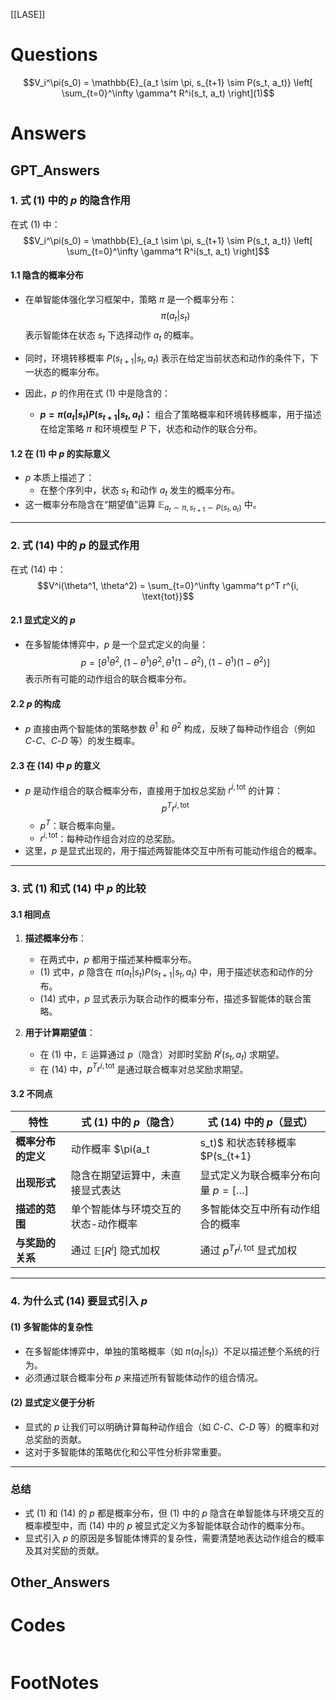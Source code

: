 [[LASE]]

# Questions
$$V_i^\pi(s_0) = \mathbb{E}_{a_t \sim \pi, s_{t+1} \sim P(s_t, a_t)} \left[ \sum_{t=0}^\infty \gamma^t R^i(s_t, a_t) \right](1)$$

# Answers

## GPT_Answers






### **1. 式 (1) 中的 $p$ 的隐含作用**

在式 (1) 中：
$$V_i^\pi(s_0) = \mathbb{E}_{a_t \sim \pi, s_{t+1} \sim P(s_t, a_t)} \left[ \sum_{t=0}^\infty \gamma^t R^i(s_t, a_t) \right]$$

#### **1.1 隐含的概率分布**
- 在单智能体强化学习框架中，策略 $\pi$ 是一个概率分布：
  $$\pi(a_t|s_t)$$
  表示智能体在状态 $s_t$ 下选择动作 $a_t$ 的概率。

- 同时，环境转移概率 $P(s_{t+1}|s_t, a_t)$ 表示在给定当前状态和动作的条件下，下一状态的概率分布。

- 因此，$p$ 的作用在式 (1) 中是隐含的：
  - **$p = \pi(a_t|s_t) P(s_{t+1}|s_t, a_t)$：**
    组合了策略概率和环境转移概率，用于描述在给定策略 $\pi$ 和环境模型 $P$ 下，状态和动作的联合分布。

#### **1.2 在 (1) 中 $p$ 的实际意义**
- $p$ 本质上描述了：
  - 在整个序列中，状态 $s_t$ 和动作 $a_t$ 发生的概率分布。
- 这一概率分布隐含在“期望值”运算 $\mathbb{E}_{a_t \sim \pi, s_{t+1} \sim P(s_t, a_t)}$ 中。

---

### **2. 式 (14) 中的 $p$ 的显式作用**

在式 (14) 中：
$$V^i(\theta^1, \theta^2) = \sum_{t=0}^\infty \gamma^t p^T r^{i, \text{tot}}$$

#### **2.1 显式定义的 $p$**
- 在多智能体博弈中，$p$ 是一个显式定义的向量：
  $$p = [\theta^1\theta^2, (1 - \theta^1)\theta^2, \theta^1(1 - \theta^2), (1 - \theta^1)(1 - \theta^2)]$$
  表示所有可能的动作组合的联合概率分布。

#### **2.2 $p$ 的构成**
- $p$ 直接由两个智能体的策略参数 $\theta^1$ 和 $\theta^2$ 构成，反映了每种动作组合（例如 $C$-$C$、$C$-$D$ 等）的发生概率。

#### **2.3 在 (14) 中 $p$ 的意义**
- $p$ 是动作组合的联合概率分布，直接用于加权总奖励 $r^{i, \text{tot}}$ 的计算：
  $$p^T r^{i, \text{tot}}$$
  - $p^T$：联合概率向量。
  - $r^{i, \text{tot}}$：每种动作组合对应的总奖励。
- 这里，$p$ 是显式出现的，用于描述两智能体交互中所有可能动作组合的概率。

---

### **3. 式 (1) 和式 (14) 中 $p$ 的比较**

#### **3.1 相同点**
1. **描述概率分布**：
   - 在两式中，$p$ 都用于描述某种概率分布。
   - (1) 式中，$p$ 隐含在 $\pi(a_t|s_t) P(s_{t+1}|s_t, a_t)$ 中，用于描述状态和动作的分布。
   - (14) 式中，$p$ 显式表示为联合动作的概率分布，描述多智能体的联合策略。

2. **用于计算期望值**：
   - 在 (1) 中，$\mathbb{E}$ 运算通过 $p$（隐含）对即时奖励 $R^i(s_t, a_t)$ 求期望。
   - 在 (14) 中，$p^T r^{i, \text{tot}}$ 是通过联合概率对总奖励求期望。

#### **3.2 不同点**
| 特性               | 式 (1) 中的 $p$（隐含）                               | 式 (14) 中的 $p$（显式）                          |
|--------------------|------------------------------------------------------|-------------------------------------------------|
| **概率分布的定义** | 动作概率 $\pi(a_t|s_t)$ 和状态转移概率 $P(s_{t+1}|s_t, a_t)$ | 两智能体动作组合的联合概率，由 $\theta^1, \theta^2$ 决定 |
| **出现形式**       | 隐含在期望运算中，未直接显式表达                        | 显式定义为联合概率分布向量 $p = [\dots]$         |
| **描述的范围**     | 单个智能体与环境交互的状态-动作概率                    | 多智能体交互中所有动作组合的概率                  |
| **与奖励的关系**   | 通过 $\mathbb{E}[R^i]$ 隐式加权                      | 通过 $p^T r^{i, \text{tot}}$ 显式加权          |

---

### **4. 为什么式 (14) 要显式引入 $p$**

#### (1) 多智能体的复杂性
- 在多智能体博弈中，单独的策略概率（如 $\pi(a_t|s_t)$）不足以描述整个系统的行为。
- 必须通过联合概率分布 $p$ 来描述所有智能体动作的组合情况。

#### (2) 显式定义便于分析
- 显式的 $p$ 让我们可以明确计算每种动作组合（如 $C$-$C$、$C$-$D$ 等）的概率和对总奖励的贡献。
- 这对于多智能体的策略优化和公平性分析非常重要。

---

### **总结**
- 式 (1) 和 (14) 的 $p$ 都是概率分布，但 (1) 中的 $p$ 隐含在单智能体与环境交互的概率模型中，而 (14) 中的 $p$ 被显式定义为多智能体联合动作的概率分布。
- 显式引入 $p$ 的原因是多智能体博弈的复杂性，需要清楚地表达动作组合的概率及其对奖励的贡献。

## Other_Answers


# Codes

```python

```


# FootNotes
